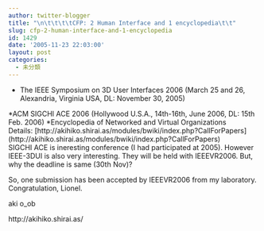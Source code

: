 ```yaml
---
author: twitter-blogger
title: "\n\t\t\t\tCFP: 2 Human Interface and 1 encyclopedia\t\t"
slug: cfp-2-human-interface-and-1-encyclopedia
id: 1429
date: '2005-11-23 22:03:00'
layout: post
categories:
  - 未分類
---
```


* The IEEE Symposium on 3D User Interfaces 2006 (March 25 and 26, Alexandria, Virginia USA, DL: November 30, 2005)  

<div>*ACM SIGCHI ACE 2006 (Hollywood U.S.A., 14th-16th, June 2006, DL: 15th Feb. 2006)  
*Encyclopedia of Networked and Virtual Organizations</div>

<div>Details:  
[http://akihiko.shirai.as/modules/bwiki/index.php?CallForPapers](http://akihiko.shirai.as/modules/bwiki/index.php?CallForPapers)</div>

<div>  
SIGCHI ACE is ineresting conference (I had participated at 2005). However IEEE-3DUI is also very interesting. They will be held with IEEEVR2006.  
But, why the deadline is same (30th Nov)?  

</div>

So, one submission has been accepted by IEEEVR2006 from my laboratory.  
Congratulation, Lionel.  

aki o_ob

<div>http://akihiko.shirai.as/</div>